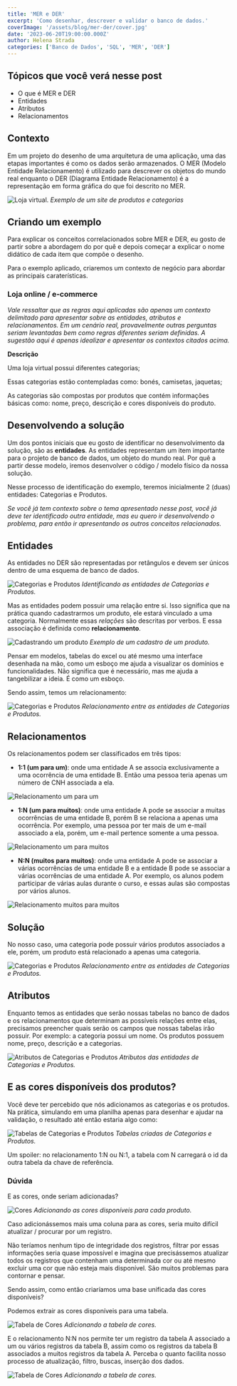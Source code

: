 ```yaml
---
title: 'MER e DER'
excerpt: 'Como desenhar, descrever e validar o banco de dados.'
coverImage: '/assets/blog/mer-der/cover.jpg'
date: '2023-06-20T19:00:00.000Z'
author: Helena Strada
categories: ['Banco de Dados', 'SQL', 'MER', 'DER']
---
```


## Tópicos que você verá nesse post

- O que é MER e DER
- Entidades
- Atributos
- Relacionamentos

## Contexto

Em um projeto do desenho de uma arquitetura de uma aplicação, uma das etapas importantes é como os dados serão armazenados. O MER (Modelo Entidade Relacionamento) é utilizado para descrever os objetos do mundo real enquanto o DER (Diagrama Entidade Relacionamento) é a representação em forma gráfica do que foi descrito no MER.

![Loja virtual.](/assets/blog/mer-der/shopping.png)
*Exemplo de um site de produtos e categorias*

## Criando um exemplo

Para explicar os conceitos correlacionados sobre MER e DER, eu gosto de partir sobre a abordagem do por quê e depois começar a explicar o nome didático de cada item que compõe o desenho.

Para o exemplo aplicado, criaremos um contexto de negócio para abordar as principais caraterísticas.

### Loja online / e-commerce

*Vale ressaltar que as regras aqui aplicadas são apenas um contexto delimitado para apresentar sobre as entidades, atributos e relacionamentos. Em um cenário real, provavelmente outras perguntas seriam levantadas bem como regras diferentes seriam definidas. A sugestão aqui é apenas idealizar e apresentar os contextos citados acima.*

**Descrição**

Uma loja virtual possui diferentes categorias;

Essas categorias estão contempladas como: bonés, camisetas, jaquetas;

As categorias são compostas por produtos que contém informações básicas como: nome, preço, descrição e cores disponíveis do produto.

## Desenvolvendo a solução

Um dos pontos iniciais que eu gosto de identificar no desenvolvimento da solução, são as **entidades**. As entidades representam um item importante para o projeto de banco de dados, um objeto do mundo real. Por quê a partir desse modelo, iremos desenvolver o código / modelo físico da nossa solução.

Nesse processo de identificação do exemplo, teremos inicialmente 2 (duas) entidades: Categorias e Produtos.

*Se você já tem contexto sobre o tema apresentado nesse post, você já deve ter identificado outra entidade, mas eu quero ir desenvolvendo o problema, para então ir apresentando os outros conceitos relacionados.*

## Entidades

As entidades no DER são representadas por retângulos e devem ser únicos dentro de uma esquema de banco de dados.

![Categorias e Produtos](/assets/blog/mer-der/bd-01.png)
*Identificando as entidades de Categorias e Produtos.*

Mas as entidades podem possuir uma relação entre si. Isso significa que na prática quando cadastrarmos um produto, ele estará vinculado a uma categoria. Normalmente essas *relações* são descritas por verbos. E essa associação é definida como **relacionamento**.

![Cadastrando um produto](/assets/blog/mer-der/add-produto.png)
*Exemplo de um cadastro de um produto.*

Pensar em modelos, tabelas do excel ou até mesmo uma interface desenhada na mão, como um esboço me ajuda a visualizar os domínios e funcionalidades. Não significa que é necessário, mas me ajuda a tangebilizar a ideia. É como um esboço.

Sendo assim, temos um relacionamento:

![Categorias e Produtos](/assets/blog/mer-der/bd-02.png)
*Relacionamento entre as entidades de Categorias e Produtos.*

## Relacionamentos

Os relacionamentos podem ser classificados em três tipos: 

- **1:1 (um para um)**: onde uma entidade A se associa exclusivamente a uma ocorrência de uma entidade B. Então uma pessoa teria apenas um número de CNH associada a ela.

![Relacionamento um para um](/assets/blog/mer-der/1_1.png)

- **1:N (um para muitos)**: onde uma entidade A pode se associar a muitas ocorrências de uma entidade B, porém B se relaciona a apenas uma ocorrência. Por exemplo, uma pessoa por ter mais de um e-mail associado a ela, porém, um e-mail pertence somente a uma pessoa.

![Relacionamento um para muitos](/assets/blog/mer-der/1_N.png)

- **N:N (muitos para muitos)**: onde uma entidade A pode se associar a várias ocorrências de uma entidade B e a entidade B pode se associar a várias ocorrências de uma entidade A. Por exemplo, os alunos podem participar de várias aulas durante o curso, e essas aulas são compostas por vários alunos.

![Relacionamento muitos para muitos](/assets/blog/mer-der/N_N.png)

## Solução

No nosso caso, uma categoria pode possuir vários produtos associados a ele, porém, um produto está relacionado a apenas uma categoria.

![Categorias e Produtos](/assets/blog/mer-der/bd-03.png)
*Relacionamento entre as entidades de Categorias e Produtos.*

## Atributos

Enquanto temos as entidades que serão nossas tabelas no banco de dados e os relacionamentos que determinam as possíveis relações entre elas, precisamos preencher quais serão os campos que nossas tabelas irão possuir. Por exemplo: a categoria possui um nome. Os produtos possuem nome, preço, descrição e a categorias.

![Atributos de Categorias e Produtos](/assets/blog/mer-der/atributos.png)
*Atributos das entidades de Categorias e Produtos.*

## E as cores disponíveis dos produtos?

Você deve ter percebido que nós adicionamos as categorias e os protudos. Na prática, simulando em uma planilha apenas para desenhar e ajudar na validação, o resultado até então estaria algo como:

![Tabelas de Categorias e Produtos](/assets/blog/mer-der/tabelas-categorias-produtos.png)
*Tabelas criadas de Categorias e Produtos.*

Um spoiler: no relacionamento 1:N ou N:1, a tabela com N carregará o id da outra tabela da chave de referência.

### Dúvida

E as cores, onde seriam adicionadas?

![Cores](/assets/blog/mer-der/cores.png)
*Adicionando as cores disponíveis para cada produto.*

Caso adicionássemos mais uma coluna para as cores, seria muito difícil atualizar / procurar por um registro. 

Não teríamos nenhum tipo de integridade dos registros, filtrar por essas informações seria quase impossível e imagina que precisássemos atualizar todos os registros que contenham uma determinada cor ou até mesmo excluir uma cor que não esteja mais disponível. São muitos problemas para contornar e pensar.

Sendo assim, como então criaríamos uma base unificada das cores disponíveis?

Podemos extrair as cores disponíveis para uma tabela.

![Tabela de Cores](/assets/blog/mer-der/cores-1.png)
*Adicionando a tabela de cores.*

E o relacionamento N:N nos permite ter um registro da tabela A associado a um ou vários registros da tabela B, assim como os registros da tabela B associados a muitos registros da tabela A.
Perceba o quanto facilita nosso processo de atualização, filtro, buscas, inserção dos dados.

![Tabela de Cores](/assets/blog/mer-der/cores-2.png)
*Adicionando a tabela de cores.*
